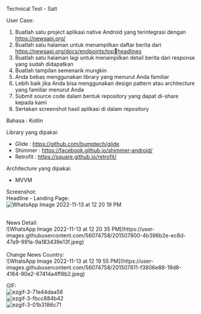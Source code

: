 Technical Test - Salt 

User Case: 
  1. Buatlah satu project aplikasi native Android yang terintegrasi dengan https://newsapi.org/
  2. Buatlah satu halaman untuk menampilkan daftar berita dari https://newsapi.org/docs/endpoints/topheadlines
  3. Buatlah satu halaman lagi untuk menampilkan detail berita dari response yang sudah didapatkan
  4. Buatlah tampilan semenarik mungkin
  5. Anda bebas menggunakan library yang menurut Anda familiar
  6. Lebih baik jika Anda bisa menggunakan design pattern atau architecture yang familiar menurut Anda
  7. Submit source code dalam bentuk repository yang dapat di-share kepada kami
  8. Sertakan screenshot hasil aplikasi di dalam repository

Bahasa : Kotlin

Library yang dipakai:
  - Glide : https://github.com/bumptech/glide
  - Shimmer : https://facebook.github.io/shimmer-android/
  - Retrofit : https://square.github.io/retrofit/

Architecture yang dipakai: 
  - MVVM

Screenshot:
<br>
Headline - Landing Page:
<br>
![WhatsApp Image 2022-11-13 at 12 20 19 PM](https://user-images.githubusercontent.com/56074758/201507368-e32f1515-3267-4115-ba0b-6236f38e4691.jpeg) 


<br>
News Detail:
<br>
![WhatsApp Image 2022-11-13 at 12 20 35 PM](https://user-images.githubusercontent.com/56074758/201507800-4b396b2e-ec8d-47a9-991a-9a183439e13f.jpeg)
<br>


<br>
Change News Country:
<br>
![WhatsApp Image 2022-11-13 at 12 19 55 PM](https://user-images.githubusercontent.com/56074758/201507811-f3806e88-19d8-4164-90e2-67414a4ff8b2.jpeg)
<br>

GIF:
<br>
![ezgif-3-71e44daa58](https://user-images.githubusercontent.com/56074758/201507684-f72b8bf5-7122-4757-8365-b00bb3a5d3b5.gif)
<br>
![ezgif-3-fbcc884b42](https://user-images.githubusercontent.com/56074758/201507685-dcdbb14b-776e-4e00-8ef0-0336b026fdc7.gif)
<br>
![ezgif-3-01b3186c71](https://user-images.githubusercontent.com/56074758/201507687-8b100e96-c30b-44b3-b08e-bc7aa812d673.gif)

